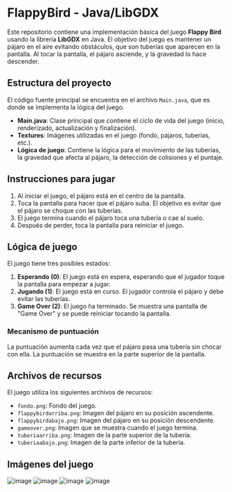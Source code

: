 # FlappyBird - Java/LibGDX

Este repositorio contiene una implementación básica del juego **Flappy Bird** usando la librería **LibGDX** en Java. El objetivo del juego es mantener un pájaro en el aire evitando obstáculos, que son tuberías que aparecen en la pantalla. Al tocar la pantalla, el pájaro asciende, y la gravedad lo hace descender.

## Estructura del proyecto

El código fuente principal se encuentra en el archivo `Main.java`, que es donde se implementa la lógica del juego.

- **Main.java**: Clase principal que contiene el ciclo de vida del juego (inicio, renderizado, actualización y finalización).
- **Textures**: Imágenes utilizadas en el juego (fondo, pájaros, tuberías, etc.).
- **Lógica de juego**: Contiene la lógica para el movimiento de las tuberías, la gravedad que afecta al pájaro, la detección de colisiones y el puntaje.

## Instrucciones para jugar

1. Al iniciar el juego, el pájaro está en el centro de la pantalla.
2. Toca la pantalla para hacer que el pájaro suba. El objetivo es evitar que el pájaro se choque con las tuberías.
3. El juego termina cuando el pájaro toca una tubería o cae al suelo.
4. Después de perder, toca la pantalla para reiniciar el juego.

## Lógica de juego

El juego tiene tres posibles estados:

1. **Esperando (0)**: El juego está en espera, esperando que el jugador toque la pantalla para empezar a jugar.
2. **Jugando (1)**: El juego está en curso. El jugador controla el pájaro y debe evitar las tuberías.
3. **Game Over (2)**: El juego ha terminado. Se muestra una pantalla de "Game Over" y se puede reiniciar tocando la pantalla.

### Mecanismo de puntuación

La puntuación aumenta cada vez que el pájaro pasa una tubería sin chocar con ella. La puntuación se muestra en la parte superior de la pantalla.

## Archivos de recursos

El juego utiliza los siguientes archivos de recursos:

- `fondo.png`: Fondo del juego.
- `flappybirdarriba.png`: Imagen del pájaro en su posición ascendente.
- `flappybirdabajo.png`: Imagen del pájaro en su posición descendente.
- `gameover.png`: Imagen que se muestra cuando el juego termina.
- `tuberiaarriba.png`: Imagen de la parte superior de la tubería.
- `tuberiaabajo.png`: Imagen de la parte inferior de la tubería.

## Imágenes del juego
![image](https://github.com/user-attachments/assets/bbc62cc7-a791-4093-a90e-61cf59daaf4f)
![image](https://github.com/user-attachments/assets/1195cd4e-59c4-4593-8fe2-023c1ed7dbff)
![image](https://github.com/user-attachments/assets/69f28669-2157-4418-a9d2-f7f5d23289b0)
![image](https://github.com/user-attachments/assets/4b66b8b5-8236-479a-ae59-b3cba04b6179)


